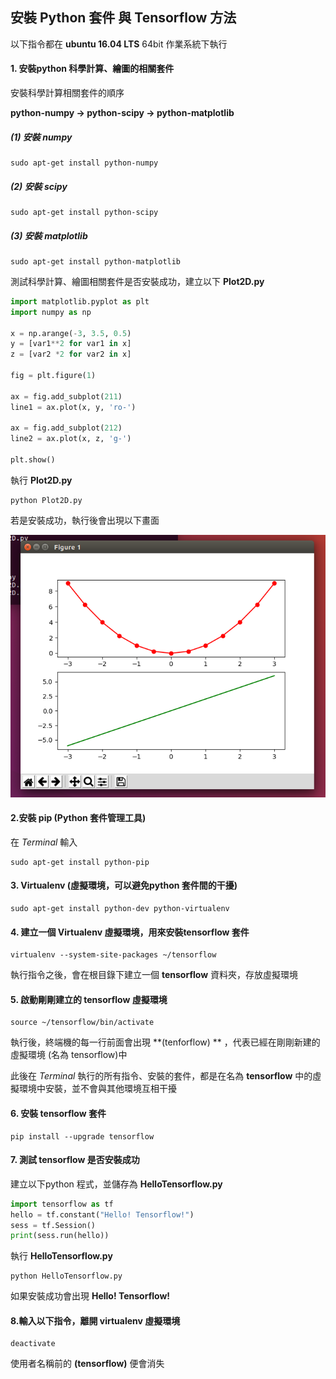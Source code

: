## 安裝 Python 套件 與  Tensorflow 方法


以下指令都在 **ubuntu 16.04 LTS** 64bit 作業系統下執行

#### 1. 安裝python 科學計算、繪圖的相關套件

安裝科學計算相關套件的順序

**python-numpy -> python-scipy -> python-matplotlib**

##### (1) 安裝 numpy

```shell
sudo apt-get install python-numpy
```

##### (2) 安裝 scipy

```shell
sudo apt-get install python-scipy
```

##### (3) 安裝 matplotlib

```shell
sudo apt-get install python-matplotlib
```

測試科學計算、繪圖相關套件是否安裝成功，建立以下 **Plot2D.py**

```python
import matplotlib.pyplot as plt
import numpy as np

x = np.arange(-3, 3.5, 0.5)
y = [var1**2 for var1 in x]
z = [var2 *2 for var2 in x]

fig = plt.figure(1)

ax = fig.add_subplot(211)
line1 = ax.plot(x, y, 'ro-')

ax = fig.add_subplot(212)
line2 = ax.plot(x, z, 'g-')

plt.show()
```

執行 **Plot2D.py**

```shell
python Plot2D.py
```

若是安裝成功，執行後會出現以下畫面

![image](https://github.com/elevenkbc/Python_MachineLearning/blob/master/image/Plot2D.png)

#### 2.安裝 pip (Python 套件管理工具) 

在 *Terminal* 輸入 

```shell
sudo apt-get install python-pip
```

#### 3. Virtualenv (虛擬環境，可以避免python 套件間的干擾)

```shell
sudo apt-get install python-dev python-virtualenv
```

#### 4. 建立一個 Virtualenv 虛擬環境，用來安裝tensorflow 套件

```shell
virtualenv --system-site-packages ~/tensorflow
```

執行指令之後，會在根目錄下建立一個 **tensorflow** 資料夾，存放虛擬環境

#### 5. 啟動剛剛建立的 tensorflow 虛擬環境

```shell
source ~/tensorflow/bin/activate
```

執行後，終端機的每一行前面會出現 **(tenforflow) ** ，代表已經在剛剛新建的虛擬環境 (名為 tensorflow)中

此後在 *Terminal* 執行的所有指令、安裝的套件，都是在名為 **tensorflow** 中的虛擬環境中安裝，並不會與其他環境互相干擾



#### 6. 安裝 tensorflow 套件

```shell
pip install --upgrade tensorflow
```

#### 7. 測試 tensorflow 是否安裝成功

建立以下python 程式，並儲存為 **HelloTensorflow.py**

````python
import tensorflow as tf
hello = tf.constant("Hello! Tensorflow!")
sess = tf.Session()
print(sess.run(hello))
````

執行 **HelloTensorflow.py**

```shell
python HelloTensorflow.py
```

如果安裝成功會出現 **Hello! Tensorflow!**

#### 8.輸入以下指令，離開 **virtualenv** 虛擬環境

``` shell
deactivate
```

使用者名稱前的 **(tensorflow)** 便會消失
